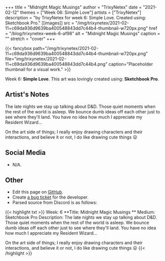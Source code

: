 +++
title =       "Midnight Magic Musings"
author =      "TrixyNetex"
date =        "2021-02-12"
themes =      ["Week 06: Simple Love"]
artists =     ["TrixyNetex"]
description = "by TrixyNetex for week 6: Simple Love. Created using: Sketchbook Pro."
[[images]]
      src = "/img/trixynetex/2021-02-11+c69da936d9639ba400548843dd7c44b4-thumbnail-w720px.png"
      href = "/blog/trixynetex-week-6-af98"
      alt = "Midnight Magic Musings"
      caption = ""
      stretch = "cover"
+++


{{< fancybox path="/img/trixynetex/2021-02-11+c69da936d9639ba400548843dd7c44b4-thumbnail-w720px.png" file="img/trixynetex/2021-02-11+c69da936d9639ba400548843dd7c44b4.png" caption="Placeholder thumbnail for a visual work." >}}


Week 6: **Simple Love**. This art was lovingly created using: **Sketchbook Pro**.

## Artist's Notes

The late nights we stay up talking about D&D. Those quiet moments when the rest of the world is asleep. We bounce dumb ideas off each other just to see where they'll land. You have no idea how much I appreciate my Resident Wizard...

On the art side of things; I really enjoy drawing characters and their interactions, and believe it or not, I do like drawing cute things 😛

## Social Media

- N/A.

## Other

- Edit this page on [GitHub](https://github.com/teaminkling/web-refresh/edit/main/content/blog/trixynetex-week-6-af98.md).
- Create [a bug ticket](https://github.com/teaminkling/web-refresh/issues/new?assignees=&labels=bug&template=problem-report.md&title=) for the developer.
- Parsed source from Discord is as follows:

{{< highlight txt >}}
Week: 6
**Title:  Midnight Magic Musings ** 
Medium: Sketchbook Pro
Description:  The late nights we stay up talking about D&D. Those quiet moments when the rest of the world is asleep. We bounce dumb ideas off each other just to see where they'll land. You have no idea how much I appreciate my Resident Wizard...

On the art side of things; I really enjoy drawing characters and their interactions, and believe it or not, I do like drawing cute things 😛
{{< /highlight >}}